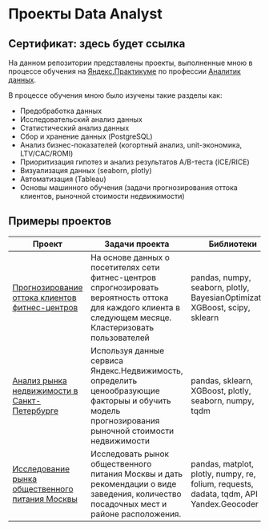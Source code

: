 # Проекты Data Analyst
Сертификат: здесь будет ссылка
---

На данном репозитории представлены проекты, выполненные мною в процессе обучения на [Яндекс.Практикуме](https://practicum.yandex.ru/) по профессии [Аналитик данных](https://practicum.yandex.ru/data-analyst/).

В процессе обучения мною было изучены такие разделы как: 
* Предобработка данных
* Исследовательский анализ данных
* Статистический анализ данных
* Сбор и хранение данных (PostgreSQL)
* Анализ бизнес-показателей (когортный анализ, unit-экономика, LTV/CAC/ROMI)
* Приоритизация гипотез и анализ результатов A/B-теста (ICE/RICE) 
* Визуализация данных (seaborn, plotly)
* Автоматизация (Tableau)
* Основы машинного обучения (задачи прогнозирования оттока клиентов, рыночной стоимости недвижимости)

## Примеры проектов

| Проект                                          | Задачи проекта                                                                                                                                             | Библиотеки                                                                              | Ключевые слова                                                                                    |
|-------------------------------------------------|------------------------------------------------------------------------------------------------------------------------------------------------------------|-----------------------------------------------------------------------------------------|---------------------------------------------------------------------------------------------------|
| [Прогнозирование оттока клиентов фитнес-центров](https://github.com/arsBadoyan/practicumProjects/tree/main/fitness_center_churn_forecast)  | На основе данных о посетителях сети фитнес-центров спрогнозировать вероятность оттока для каждого клиента в следующем месяце. Кластеризовать пользователей | pandas, numpy, seaborn, plotly, BayesianOptimization, XGBoost, scipy, sklearn           | Исследовательский анализ данных, машинное обучение, классификация, кластеризация                  |
| [Анализ рынка недвижимости в Санкт-Петербурге](https://github.com/arsBadoyan/practicumProjects/tree/main/real_estate_research)    | Используя данные сервиса Яндекс.Недвижимость, определить ценообразующие факторыы и обучить модель прогнозирования рыночной стоимости недвижимости          | pandas, sklearn, XGBoost, plotly, seaborn, numpy, tqdm                                  | Исследовательский анализ данных, предобработка данных, визуализация, машинное обучение, регрессия |
| [Исследование рынка общественного питания Москвы](https://github.com/arsBadoyan/practicumProjects/tree/main/market_research) | Исследовать рынок общественного питания Москвы и дать рекомендации о виде заведения, количество посадочных мест и районе расположения.                     | pandas, matplot, plotly, numpy, re, folium, requests, dadata, tqdm, API Yandex.Geocoder | Визуализация данных, предобработка данных, API, Yandex.Geocoder, Dadata                           |
